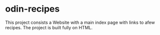 # odin-recipes

This project consists a Website with a main index page with links to afew recipes.
The project is built fully on HTML.